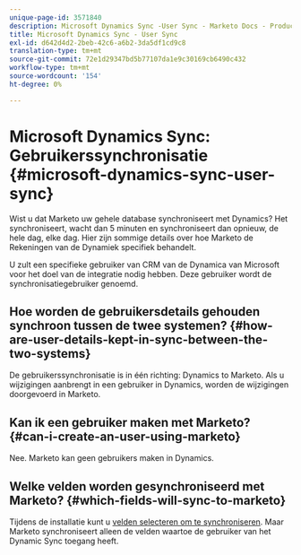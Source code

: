 ```yaml
---
unique-page-id: 3571840
description: Microsoft Dynamics Sync -User Sync - Marketo Docs - Productdocumentatie
title: Microsoft Dynamics Sync - User Sync
exl-id: d642d4d2-2beb-42c6-a6b2-3da5df1cd9c8
translation-type: tm+mt
source-git-commit: 72e1d29347bd5b77107da1e9c30169cb6490c432
workflow-type: tm+mt
source-wordcount: '154'
ht-degree: 0%

---
```


# Microsoft Dynamics Sync: Gebruikerssynchronisatie {#microsoft-dynamics-sync-user-sync}

Wist u dat Marketo uw gehele database synchroniseert met Dynamics? Het synchroniseert, wacht dan 5 minuten en synchroniseert dan opnieuw, de hele dag, elke dag. Hier zijn sommige details over hoe Marketo de Rekeningen van de Dynamiek specifiek behandelt.

U zult een specifieke gebruiker van CRM van de Dynamica van Microsoft voor het doel van de integratie nodig hebben. Deze gebruiker wordt de synchronisatiegebruiker genoemd.

## Hoe worden de gebruikersdetails gehouden synchroon tussen de twee systemen? {#how-are-user-details-kept-in-sync-between-the-two-systems}

De gebruikerssynchronisatie is in één richting: Dynamics to Marketo. Als u wijzigingen aanbrengt in een gebruiker in Dynamics, worden de wijzigingen doorgevoerd in Marketo.

## Kan ik een gebruiker maken met Marketo? {#can-i-create-an-user-using-marketo}

Nee. Marketo kan geen gebruikers maken in Dynamics.

## Welke velden worden gesynchroniseerd met Marketo? {#which-fields-will-sync-to-marketo}

Tijdens de installatie kunt u [velden selecteren om te synchroniseren](/help/marketo/product-docs/crm-sync/microsoft-dynamics-sync/sync-setup/microsoft-dynamics-365/step-3-of-3-connect.md#select-fields-to-sync). Maar Marketo synchroniseert alleen de velden waartoe de gebruiker van het Dynamic Sync toegang heeft.
